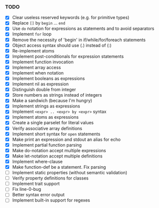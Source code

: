 ### TODO

- [x] Clear useless reserved keywords (e.g. for primitive types)
- [x] Replace `[]` by `begin` ... `end`
- [x] Use `do` notation for expressions as statements and to avoid separators
- [x] Implement `for` loop
- [x] Remove the necessity of 'begin' in if/while/for/foreach statements
- [x] Object access syntax should use (.) instead of (:)
- [x] Re-implement atoms
- [x] Implement post-conditionals for expression statements
- [x] Implement function invocation
- [x] Implement array access
- [x] Implement when notation
- [x] Implement booleans as expressions
- [x] Implement nil as expression
- [x] Distinguish double from integer
- [x] Store numbers as strings instead of integers
- [x] Make a sandwich (because I'm hungry)
- [x] Implement strings as expressions
- [x] Implement `<expr> .. <expr> by <expr>` syntax
- [x] Implement atoms as expressions
- [x] Create a single parselet for literal values
- [x] Verify associative array definitions
- [x] Implement short syntax for `open` statements
- [x] Make print an expression and stdout an alias for echo
- [x] Implement partial function parsing
- [x] Make do-notation accept multiple expressions
- [x] Make let-notation accept multiple definitions
- [x] Implement where-clause
- [x] Make function-def be a statement. Fix parsing
- [ ] Implement static properties (without semantic validation)
- [ ] Verify property definitions for classes
- [ ] Implement trait support
- [ ] Fix line-0-bug
- [ ] Better syntax error output
- [ ] Implement built-in support for regexes
